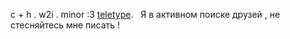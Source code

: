 c + h . w2i . minor :3 [teletype](https://teletype.in/@shinon/f4TwJa20RIR).
 
Я в активном поиске друзей , не стесняйтесь мне писать ! 








